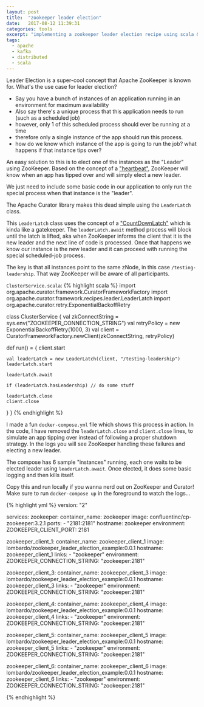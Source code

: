 ```yaml
---
layout: post
title:  "zookeeper leader election"
date:   2017-08-12 11:39:31
categories: tools
excerpt: "implementing a zookeeper leader election recipe using scala & curator"
tags:
  - apache
  - kafka
  - distributed
  - scala
---
```


Leader Election is a super-cool concept that Apache ZooKeeper is known for.  What's the use case for leader election?

* Say you have a bunch of instances of an application running in an environment for maximum availability
* Also say there's a unique process that this application needs to run (such as a scheduled job)
* however, only 1 of this scheduled process should ever be running at a time
* therefore only a single instance of the app should run this process.  
* how do we know which instance of the app is going to run the job?  what happens if that instance tips over?

An easy solution to this is to elect one of the instances as the "Leader" using ZooKeeper.  Based on the concept of a ["heartbeat"](https://zookeeper.apache.org/doc/trunk/zookeeperProgrammers.html#ch_zkSessions), ZooKeeper will know when an app has tipped over and will simply elect a new leader.

We just need to include some basic code in our application to only run the special process when that instance is the "leader".

The Apache Curator library makes this dead simple using the `LeaderLatch` class.

This `LeaderLatch` class uses the concept of a ["CountDownLatch"](https://docs.oracle.com/javase/7/docs/api/java/util/concurrent/CountDownLatch.html) which is kinda like a gatekeeper.  The `leaderLatch.await` method process will block until the latch is lifted, aka when ZooKeeper informs the client that it is the new leader and the next line of code is processed.  Once that happens we know our instance is the new leader and it can proceed with running the special scheduled-job process.  

The key is that all instances point to the same zNode, in this case `/testing-leadership`.  That way ZooKeeper will be aware of all participants.  

`ClusterService.scala`:
{% highlight scala %}
import org.apache.curator.framework.CuratorFrameworkFactory
import org.apache.curator.framework.recipes.leader.LeaderLatch
import org.apache.curator.retry.ExponentialBackoffRetry

class ClusterService {
  val zkConnectString = sys.env("ZOOKEEPER_CONNECTION_STRING")
  val retryPolicy = new ExponentialBackoffRetry(1000, 3)
  val client = CuratorFrameworkFactory.newClient(zkConnectString, retryPolicy)

  def run() = {
    client.start

    val leaderLatch = new LeaderLatch(client, "/testing-leadership")
    leaderLatch.start

    leaderLatch.await

    if (leaderLatch.hasLeadership) // do some stuff

    leaderLatch.close
    client.close
  }
}
{% endhighlight %}

I made a fun `docker-compose.yml` file which shows this process in action.  In the code, I have removed the `leaderLatch.close` and `client.close` lines, to simulate an app tipping over instead of following a proper shutdown strategy.  In the logs you will see ZooKeeper handling these failures and electing a new leader.  

The compose has 6 sample "instances" running, each one waits to be elected leader using `leaderLatch.await`.  Once elected, it does some basic logging and then kills itself.  

Copy this and run locally if you wanna nerd out on ZooKeeper and Curator!  Make sure to run `docker-compose up` in the foreground to watch the logs...

{% highlight yml %}
version: "2"

services:
  zookeeper:
    container_name: zookeeper
    image: confluentinc/cp-zookeeper:3.2.1
    ports:
      - "2181:2181"
    hostname: zookeeper
    environment:
      ZOOKEEPER_CLIENT_PORT: 2181

  zookeeper_client_1:
    container_name: zookeeper_client_1
    image: lombardo/zookeeper_leader_election_example:0.0.1
    hostname: zookeeper_client_1
    links:
      - "zookeeper"
    environment:
      ZOOKEEPER_CONNECTION_STRING: "zookeeper:2181"

  zookeeper_client_3:
    container_name: zookeeper_client_3
    image: lombardo/zookeeper_leader_election_example:0.0.1
    hostname: zookeeper_client_3
    links:
      - "zookeeper"
    environment:
      ZOOKEEPER_CONNECTION_STRING: "zookeeper:2181"

  zookeeper_client_4:
    container_name: zookeeper_client_4
    image: lombardo/zookeeper_leader_election_example:0.0.1
    hostname: zookeeper_client_4
    links:
      - "zookeeper"
    environment:
      ZOOKEEPER_CONNECTION_STRING: "zookeeper:2181"

  zookeeper_client_5:
    container_name: zookeeper_client_5
    image: lombardo/zookeeper_leader_election_example:0.0.1
    hostname: zookeeper_client_5
    links:
      - "zookeeper"
    environment:
      ZOOKEEPER_CONNECTION_STRING: "zookeeper:2181"

  zookeeper_client_6:
    container_name: zookeeper_client_6
    image: lombardo/zookeeper_leader_election_example:0.0.1
    hostname: zookeeper_client_6
    links:
      - "zookeeper"
    environment:
      ZOOKEEPER_CONNECTION_STRING: "zookeeper:2181"

{% endhighlight %}
